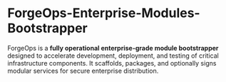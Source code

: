 # ForgeOps-Enterprise-Modules-Bootstrapper
ForgeOps is a **fully operational enterprise-grade module bootstrapper** designed to accelerate development, deployment, and testing of critical infrastructure components. It scaffolds, packages, and optionally signs modular services for secure enterprise distribution.
